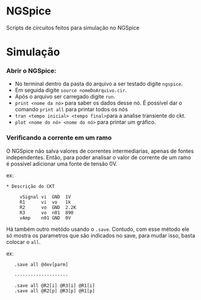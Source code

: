 # NGSpice

Scripts de circuitos feitos para simulação no NGSpice 

# Simulação

### Abrir o NGSpice: 
  - No terminal dentro da pasta do arquivo a ser testado digite `ngspice`. 
  - Em seguida digite `source nomeDoArquivo.cir`.
  - Após o arquivo ser carregado digite `run`.
  - `print <nome da nó>` para saber os dados desse nó. É possível dar o comando `print all` para printar todos os nós
  - `tran <tempo inicial> <tempo final>`para a analise transiente do ckt.
  - `plot <nome do nó> <nome do nó>` para printar um gráfico.
  
### Verificando a corrente em um ramo

O NGSpice não salva valores de correntes intermediarias, apenas de fontes independentes. Então, para poder analisar o valor de corrente de um ramo é possível adicionar uma fonte de tensão 0V.

ex: 

```
* Descrição do CKT

     vSignal vi  GND  1V 
     R1      vi  vo   1k 
     R2      vo  GND  2.2K 
     R3      vo  n01  890 
     vAmp    n01 GND  0V 
 ```
 
 Há também outro metódo usando o `.save`. Contudo, com esse método ele só mostra os parametros que são indicados no save, para mudar isso, basta colocar o `all`.
 
 ex:
 
 ```
    .save all @dev[parm]
    
    --------------------
    
    .save all @R2[i] @R3[i] @R1[i]
    .save all @R2[p] @R3[p] @R1[p]
 ```


